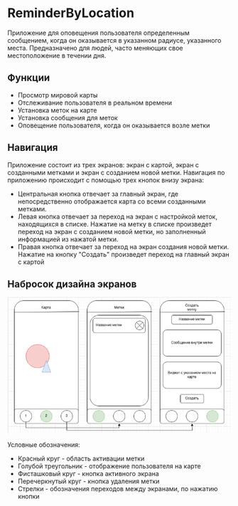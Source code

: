 # ReminderByLocation

Приложение для оповещения пользователя определенным сообщением, когда он оказывается в указанном радиусе, указанного места.
Предназначено для людей, часто меняющих свое местоположение в течении дня.
## Функции
- Просмотр мировой карты
- Отслеживание пользователя в реальном времени
- Установка меток на карте
- Установка сообщения для меток
- Оповещение пользователя, когда он оказывается возле метки

## Навигация
Приложение состоит из трех экранов: экран с картой, экран с созданными метками и экран с созданием новой метки.
Навигация по приложению происходит с помощью трех кнопок внизу экрана: 
- Центральная кнопка отвечает за главный экран, где непосредственно отображается карта со всеми созданными метками.
- Левая кнопка отвечает за переход на экран с настройкой меток, находящихся в списке. Нажатие на метку в списке произведет переход на экран с созданием новой метки, но заполненный информацией из нажатой метки.
- Правая кнопка отвечает за переход на экран создания новой метки. Нажатие на кнопку "Создать" произведет переход на главный экран с картой

## Набросок дизайна экранов

![Application design image](https://github.com/COMISSIY/ReminderByLocation/blob/main/applicationDesign.png)

Условные обозначения:
- Красный круг - область активации метки
- Голубой треугольник - отображение пользователя на карте
- Фисташковый круг - кнопка активного экрана
- Перечеркнутый круг - кнопка удаления метки
- Стрелки - обозначения переходов между экранами, по нажатию кнопки
